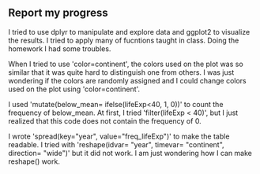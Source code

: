 
## Report my progress

I tried to use dplyr to manipulate and explore data and ggplot2 to visualize the results. I tried to apply many of fucntions taught in class. Doing the homework I had some troubles.  
  
When I tried to use 'color=continent', the colors used on the plot was so similar that it was quite hard to distinguish one from others. I was just wondering if the colors are randomly assigned and I could change colors used on the plot using 'color=continent'.  
  
I used 'mutate(below_mean= ifelse(lifeExp<40, 1, 0))' to count the frequency of below_mean. At first, I tried 'filter(lifeExp < 40)', but I just realized that this code does not contain the frequency of 0.  
  
I wrote 'spread(key="year", value="freq_lifeExp")' to make the table readable. I tried with 'reshape(idvar= "year", timevar= "continent", direction= "wide")' but it did not work. I am just wondering how I can make reshape() work. 